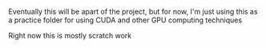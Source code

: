 Eventually this will be apart of the project, but for now, I'm just using this as a practice folder for using CUDA and other GPU computing techniques

Right now this is mostly scratch work

